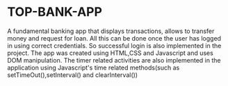 # TOP-BANK-APP
A fundamental banking app that displays transactions, allows to transfer money and request for loan.
All this can be done once the user has logged in using correct credentials. So successful login is also implemented in the project.
The app was created using HTML,CSS and Javascript and uses DOM manipulation.
The timer related activities are also implemented in the application using Javascript's time related methods(such as setTimeOut(),setInterval() and clearInterval())
